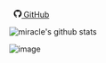&nbsp;
[![GitHub](https://raw.githubusercontent.com/whitelok/whitelok/master/imgs/github.png) GitHub]()

![miracle's github stats](https://github-readme-stats.vercel.app/api?username=miraclezqc&show_icons=true&theme=graywhite&hide_title=true)

![image](https://media.giphy.com/media/IHcm76l1rbhlK/giphy.gif)

